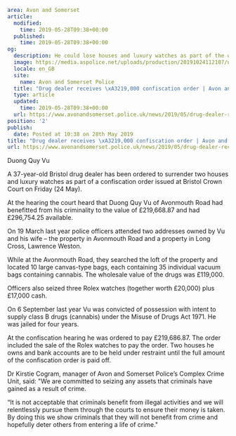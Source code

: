 ```yaml
area: Avon and Somerset
article:
  modified:
    time: 2019-05-28T09:38+00:00
  published:
    time: 2019-05-28T09:38+00:00
og:
  description: He could lose houses and luxury watches as part of the order&#8230;
  image: https://media.aspolice.net/uploads/production/20191024112107/untitled.jpg
  locale: en_GB
  site:
    name: Avon and Somerset Police
  title: "Drug dealer receives \xA3219,000 confiscation order | Avon and Somerset Police"
  type: article
  updated:
    time: 2019-05-28T09:38+00:00
  url: https://www.avonandsomerset.police.uk/news/2019/05/drug-dealer-receives-219000-confiscation-order/
position: '2'
publish:
  date: Posted at 10:38 on 28th May 2019
title: "Drug dealer receives \xA3219,000 confiscation order | Avon and Somerset Police"
url: https://www.avonandsomerset.police.uk/news/2019/05/drug-dealer-receives-219000-confiscation-order/
```

Duong Quy Vu

A 37-year-old Bristol drug dealer has been ordered to surrender two houses and luxury watches as part of a confiscation order issued at Bristol Crown Court on Friday (24 May).

At the hearing the court heard that Duong Quy Vu of Avonmouth Road had benefitted from his criminality to the value of £219,668.87 and had £296,754.25 available.

On 19 March last year police officers attended two addresses owned by Vu and his wife – the property in Avonmouth Road and a property in Long Cross, Lawrence Weston.

While at the Avonmouth Road, they searched the loft of the property and located 10 large canvas-type bags, each containing 35 individual vacuum bags containing cannabis. The wholesale value of the drugs was £119,000.

Officers also seized three Rolex watches (together worth £20,000) plus £17,000 cash.

On 6 September last year Vu was convicted of possession with intent to supply class B drugs (cannabis) under the Misuse of Drugs Act 1971. He was jailed for four years.

At the confiscation hearing he was ordered to pay £219,686.87. The order included the sale of the Rolex watches to pay the order. Two houses he owns and bank accounts are to be held under restraint until the full amount of the confiscation order is paid off.

Dr Kirstie Cogram, manager of Avon and Somerset Police’s Complex Crime Unit, said: "We are committed to seizing any assets that criminals have gained as a result of crime.

“It is not acceptable that criminals benefit from illegal activities and we will relentlessly pursue them through the courts to ensure their money is taken. By doing this we show criminals that they will not benefit from crime and hopefully deter others from entering a life of crime."
